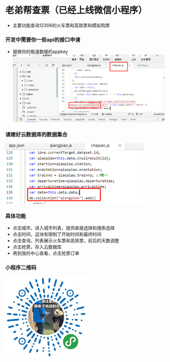 # 老弟帮查票（已经上线微信小程序）
- 主要功能查询12306的火车票和高铁票和模拟购票
### 开发中需要你一些api的接口申请
- 替换你的极速数据的appkey 
![appkey](/pic/appkey.png)
### 请建好云数据库的数据集合
![db](/pic/db.jpg)
### 具体功能
- 点击城市，进入城市列表，提供直接选择和搜索选择
- 点击时间，这块有限制了开始时间和最终时间
- 点击查询，列表展示火车票和高铁票，前后的天数调整
- 点击抢票，存入云数据库
- 再到我的中心查看，点击抢票订单
### 小程序二维码
![老弟帮查票](/pic/brothercode.jpg)